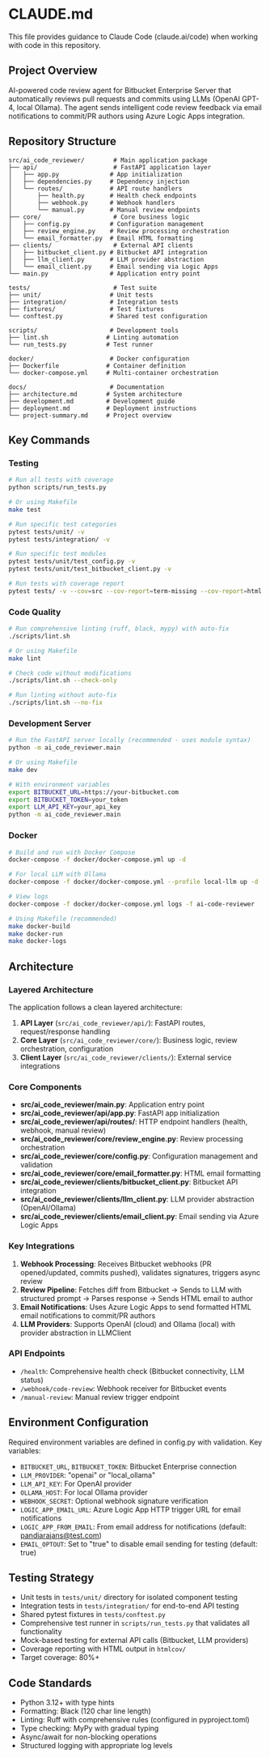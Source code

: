# CLAUDE.md

This file provides guidance to Claude Code (claude.ai/code) when working with code in this repository.

## Project Overview
AI-powered code review agent for Bitbucket Enterprise Server that automatically reviews pull requests and commits using LLMs (OpenAI GPT-4, local Ollama). The agent sends intelligent code review feedback via email notifications to commit/PR authors using Azure Logic Apps integration.

## Repository Structure

```
src/ai_code_reviewer/        # Main application package
├── api/                     # FastAPI application layer
│   ├── app.py              # App initialization
│   ├── dependencies.py     # Dependency injection
│   └── routes/             # API route handlers
│       ├── health.py       # Health check endpoints
│       ├── webhook.py      # Webhook handlers
│       └── manual.py       # Manual review endpoints
├── core/                    # Core business logic
│   ├── config.py           # Configuration management
│   ├── review_engine.py    # Review processing orchestration
│   └── email_formatter.py  # Email HTML formatting
├── clients/                 # External API clients
│   ├── bitbucket_client.py # Bitbucket API integration
│   ├── llm_client.py       # LLM provider abstraction
│   └── email_client.py     # Email sending via Logic Apps
└── main.py                 # Application entry point

tests/                       # Test suite
├── unit/                   # Unit tests
├── integration/            # Integration tests
├── fixtures/               # Test fixtures
└── conftest.py             # Shared test configuration

scripts/                    # Development tools
├── lint.sh                # Linting automation
└── run_tests.py           # Test runner

docker/                     # Docker configuration
├── Dockerfile             # Container definition
└── docker-compose.yml     # Multi-container orchestration

docs/                       # Documentation
├── architecture.md        # System architecture
├── development.md         # Development guide
├── deployment.md          # Deployment instructions
└── project-summary.md     # Project overview
```

## Key Commands

### Testing
```bash
# Run all tests with coverage
python scripts/run_tests.py

# Or using Makefile
make test

# Run specific test categories
pytest tests/unit/ -v
pytest tests/integration/ -v

# Run specific test modules
pytest tests/unit/test_config.py -v
pytest tests/unit/test_bitbucket_client.py -v

# Run tests with coverage report
pytest tests/ -v --cov=src --cov-report=term-missing --cov-report=html
```

### Code Quality
```bash
# Run comprehensive linting (ruff, black, mypy) with auto-fix
./scripts/lint.sh

# Or using Makefile
make lint

# Check code without modifications
./scripts/lint.sh --check-only

# Run linting without auto-fix
./scripts/lint.sh --no-fix
```

### Development Server
```bash
# Run the FastAPI server locally (recommended - uses module syntax)
python -m ai_code_reviewer.main

# Or using Makefile
make dev

# With environment variables
export BITBUCKET_URL=https://your-bitbucket.com
export BITBUCKET_TOKEN=your_token
export LLM_API_KEY=your_api_key
python -m ai_code_reviewer.main
```

### Docker
```bash
# Build and run with Docker Compose
docker-compose -f docker/docker-compose.yml up -d

# For local LLM with Ollama
docker-compose -f docker/docker-compose.yml --profile local-llm up -d

# View logs
docker-compose -f docker/docker-compose.yml logs -f ai-code-reviewer

# Using Makefile (recommended)
make docker-build
make docker-run
make docker-logs
```

## Architecture

### Layered Architecture
The application follows a clean layered architecture:

1. **API Layer** (`src/ai_code_reviewer/api/`): FastAPI routes, request/response handling
2. **Core Layer** (`src/ai_code_reviewer/core/`): Business logic, review orchestration, configuration
3. **Client Layer** (`src/ai_code_reviewer/clients/`): External service integrations

### Core Components
- **src/ai_code_reviewer/main.py**: Application entry point
- **src/ai_code_reviewer/api/app.py**: FastAPI app initialization
- **src/ai_code_reviewer/api/routes/**: HTTP endpoint handlers (health, webhook, manual review)
- **src/ai_code_reviewer/core/review_engine.py**: Review processing orchestration
- **src/ai_code_reviewer/core/config.py**: Configuration management and validation
- **src/ai_code_reviewer/core/email_formatter.py**: HTML email formatting
- **src/ai_code_reviewer/clients/bitbucket_client.py**: Bitbucket API integration
- **src/ai_code_reviewer/clients/llm_client.py**: LLM provider abstraction (OpenAI/Ollama)
- **src/ai_code_reviewer/clients/email_client.py**: Email sending via Azure Logic Apps

### Key Integrations
1. **Webhook Processing**: Receives Bitbucket webhooks (PR opened/updated, commits pushed), validates signatures, triggers async review
2. **Review Pipeline**: Fetches diff from Bitbucket → Sends to LLM with structured prompt → Parses response → Sends HTML email to author
3. **Email Notifications**: Uses Azure Logic Apps to send formatted HTML email notifications to commit/PR authors
4. **LLM Providers**: Supports OpenAI (cloud) and Ollama (local) with provider abstraction in LLMClient

### API Endpoints
- `/health`: Comprehensive health check (Bitbucket connectivity, LLM status)
- `/webhook/code-review`: Webhook receiver for Bitbucket events
- `/manual-review`: Manual review trigger endpoint

## Environment Configuration
Required environment variables are defined in config.py with validation. Key variables:
- `BITBUCKET_URL`, `BITBUCKET_TOKEN`: Bitbucket Enterprise connection
- `LLM_PROVIDER`: "openai" or "local_ollama"
- `LLM_API_KEY`: For OpenAI provider
- `OLLAMA_HOST`: For local Ollama provider
- `WEBHOOK_SECRET`: Optional webhook signature verification
- `LOGIC_APP_EMAIL_URL`: Azure Logic App HTTP trigger URL for email notifications
- `LOGIC_APP_FROM_EMAIL`: From email address for notifications (default: pandiarajans@test.com)
- `EMAIL_OPTOUT`: Set to "true" to disable email sending for testing (default: true)

## Testing Strategy
- Unit tests in `tests/unit/` directory for isolated component testing
- Integration tests in `tests/integration/` for end-to-end API testing
- Shared pytest fixtures in `tests/conftest.py`
- Comprehensive test runner in `scripts/run_tests.py` that validates all functionality
- Mock-based testing for external API calls (Bitbucket, LLM providers)
- Coverage reporting with HTML output in `htmlcov/`
- Target coverage: 80%+

## Code Standards
- Python 3.12+ with type hints
- Formatting: Black (120 char line length)
- Linting: Ruff with comprehensive rules (configured in pyproject.toml)
- Type checking: MyPy with gradual typing
- Async/await for non-blocking operations
- Structured logging with appropriate log levels
